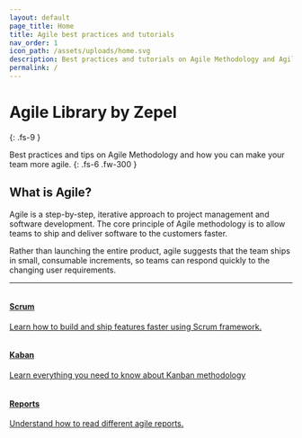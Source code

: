 ```yaml
---
layout: default
page_title: Home
title: Agile best practices and tutorials
nav_order: 1
icon_path: /assets/uploads/home.svg
description: Best practices and tutorials on Agile Methodology and Agile Software Development
permalink: /
---
```


# Agile Library by Zepel
{: .fs-9 }

Best practices and tips on Agile Methodology and how you can make your team more agile.
{: .fs-6 .fw-300 }

## What is Agile?

Agile is a step-by-step, iterative approach to project management and software development. The core principle of Agile methodology is to allow teams to ship and deliver software to the customers faster. 

Rather than launching the entire product, agile suggests that the team ships in small, consumable increments, so teams can respond quickly to the changing user requirements.

---

<div class="row">
<div class="column">
<div class="card">
  <div class="container">
    <a href="{{ site.url }}{{ site.baseurl }}/scrum/">
    <h4 class="card-title"><b>Scrum</b></h4> 
    <p>Learn how to build and ship features faster using Scrum framework.</p> 
    </a>
  </div>
</div>
</div>

<div class="column">
<div class="card">
  <div class="container">
    <a href="{{ site.url }}{{ site.baseurl }}/kanban/">
    <h4 class="card-title"><b>Kaban</b></h4> 
    <p>Learn everything you need to know about Kanban methodology</p> 
    </a>
  </div>
</div>
</div>
</div>

<div class="row">
<div class="column">
<div class="card">
  <div class="container">
    <a href="{{ site.url }}{{ site.baseurl }}/reports/">
    <h4 class="card-title"><b>Reports</b></h4> 
    <p>Understand how to read different agile reports.</p> 
    </a>
  </div>
</div>
</div>